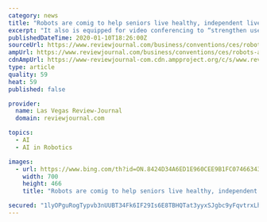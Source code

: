 ```yaml
---
category: news
title: "Robots are comig to help seniors live healthy, independent lives"
excerpt: "It also is equipped for video conferencing to “strengthen users’ social connection.” Connection or isolation? But do robots and artificial intelligence assistants promote connection or create isolation? The potential for the latter was a concern for Kari Olson, chief innovation and technology officer for Front Porch Center for Innovation ..."
publishedDateTime: 2020-01-10T18:26:00Z
sourceUrl: https://www.reviewjournal.com/business/conventions/ces/robots-are-comig-to-help-seniors-live-healthy-independent-lives-1932402/
ampUrl: https://www.reviewjournal.com/business/conventions/ces/robots-are-comig-to-help-seniors-live-healthy-independent-lives-1932402/amp/
cdnAmpUrl: https://www-reviewjournal-com.cdn.ampproject.org/c/s/www.reviewjournal.com/business/conventions/ces/robots-are-comig-to-help-seniors-live-healthy-independent-lives-1932402/amp/
type: article
quality: 59
heat: 59
published: false

provider:
  name: Las Vegas Review-Journal
  domain: reviewjournal.com

topics:
  - AI
  - AI in Robotics

images:
  - url: https://www.bing.com/th?id=ON.8424D34A6ED1E960CEE9B1FC07466343
    width: 700
    height: 466
    title: "Robots are comig to help seniors live healthy, independent lives"

secured: "1lyOPguRogTypvb3nUUBT34Fk6IF29Is6E8TBHQTat3yyxSJgbc9yFqvtrxLhKU8MbDtwchahiPY7b9xj8farA2iDaPL4FWwqs8OOQa/bhJRyZ6GA3S8Z/e+A0K6epmHni0MYKKqGyHcy2V+Rwwk8pQaGn8ySy3XUCZDVQ2OFOHMy3T0aetS7fGUMFkmFt7yGwjy6JYq/OxniVZ/QRapwwy0VGuCSUq0UWSeIhh5qoN7VXe7QmZtDquB+PLCok61QUuuJq3CsWJTFOHJUX6jIQ==;zP/DfXZ3Ptp7R0EQgDJqRg=="
---
```


